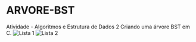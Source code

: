 # ARVORE-BST
Atividade - Algoritmos e Estrutura de Dados 2
Criando uma árvore BST em C.
![Lista 1](https://github.com/ViniciusLeiteCosta/ARVORE-BST/assets/92338016/e9b90b3e-a26c-48be-bfc3-35be3b561234)
![Lista 2](https://github.com/ViniciusLeiteCosta/ARVORE-BST/assets/92338016/9c67bdc4-18ea-4e05-a4bc-e62a9361f8b2)
